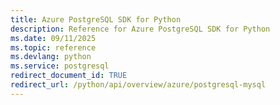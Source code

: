 ```yaml
---
title: Azure PostgreSQL SDK for Python
description: Reference for Azure PostgreSQL SDK for Python
ms.date: 09/11/2025
ms.topic: reference
ms.devlang: python
ms.service: postgresql
redirect_document_id: TRUE
redirect_url: /python/api/overview/azure/postgresql-mysql
---
```

